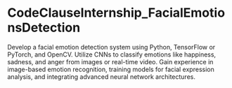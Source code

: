 # CodeClauseInternship_FacialEmotionsDetection
Develop a facial emotion detection system using Python, TensorFlow or PyTorch, and OpenCV. Utilize CNNs to classify emotions like happiness, sadness, and anger from images or real-time video. Gain experience in image-based emotion recognition, training models for facial expression analysis, and integrating advanced neural network architectures.
